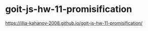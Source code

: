 # goit-js-hw-11-promisification

https://illia-kahanov-2008.github.io/goit-js-hw-11-promisification/
